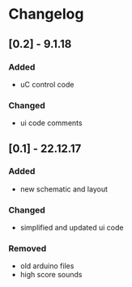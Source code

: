 # Changelog
## [0.2] - 9.1.18
### Added
* uC control code
### Changed
* ui code comments
## [0.1] - 22.12.17
### Added
* new schematic and layout
### Changed
* simplified and updated ui code
### Removed
* old arduino files
* high score sounds
